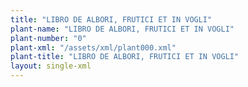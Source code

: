 ```yaml
---
title: "LIBRO DE ALBORI, FRUTICI ET IN VOGLI"
plant-name: "LIBRO DE ALBORI, FRUTICI ET IN VOGLI"
plant-number: "0"
plant-xml: "/assets/xml/plant000.xml"
plant-title: "LIBRO DE ALBORI, FRUTICI ET IN VOGLI"
layout: single-xml
---
```

<div class="hrow">
<div class="colmn>
<img src="{{site.baseurl}}/assets/img/72dpi_title-pages-azzurro_mss.png" style="width:100%"/>
</div>
<div class="colmn>
<img src="{{site.baseurl}}/assets/img/72dpi_title-pages-azzurro_1940.png" style="width:100%"/>
</div>
